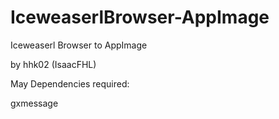 # IceweaserlBrowser-AppImage
Iceweaserl Browser to AppImage

by hhk02 (IsaacFHL)

May Dependencies required:

gxmessage
